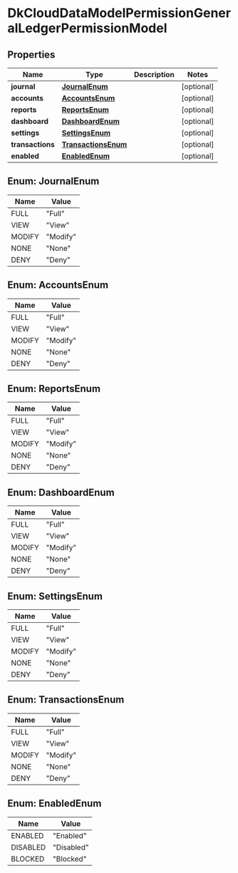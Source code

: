 
# DkCloudDataModelPermissionGeneralLedgerPermissionModel

## Properties
Name | Type | Description | Notes
------------ | ------------- | ------------- | -------------
**journal** | [**JournalEnum**](#JournalEnum) |  |  [optional]
**accounts** | [**AccountsEnum**](#AccountsEnum) |  |  [optional]
**reports** | [**ReportsEnum**](#ReportsEnum) |  |  [optional]
**dashboard** | [**DashboardEnum**](#DashboardEnum) |  |  [optional]
**settings** | [**SettingsEnum**](#SettingsEnum) |  |  [optional]
**transactions** | [**TransactionsEnum**](#TransactionsEnum) |  |  [optional]
**enabled** | [**EnabledEnum**](#EnabledEnum) |  |  [optional]


<a name="JournalEnum"></a>
## Enum: JournalEnum
Name | Value
---- | -----
FULL | &quot;Full&quot;
VIEW | &quot;View&quot;
MODIFY | &quot;Modify&quot;
NONE | &quot;None&quot;
DENY | &quot;Deny&quot;


<a name="AccountsEnum"></a>
## Enum: AccountsEnum
Name | Value
---- | -----
FULL | &quot;Full&quot;
VIEW | &quot;View&quot;
MODIFY | &quot;Modify&quot;
NONE | &quot;None&quot;
DENY | &quot;Deny&quot;


<a name="ReportsEnum"></a>
## Enum: ReportsEnum
Name | Value
---- | -----
FULL | &quot;Full&quot;
VIEW | &quot;View&quot;
MODIFY | &quot;Modify&quot;
NONE | &quot;None&quot;
DENY | &quot;Deny&quot;


<a name="DashboardEnum"></a>
## Enum: DashboardEnum
Name | Value
---- | -----
FULL | &quot;Full&quot;
VIEW | &quot;View&quot;
MODIFY | &quot;Modify&quot;
NONE | &quot;None&quot;
DENY | &quot;Deny&quot;


<a name="SettingsEnum"></a>
## Enum: SettingsEnum
Name | Value
---- | -----
FULL | &quot;Full&quot;
VIEW | &quot;View&quot;
MODIFY | &quot;Modify&quot;
NONE | &quot;None&quot;
DENY | &quot;Deny&quot;


<a name="TransactionsEnum"></a>
## Enum: TransactionsEnum
Name | Value
---- | -----
FULL | &quot;Full&quot;
VIEW | &quot;View&quot;
MODIFY | &quot;Modify&quot;
NONE | &quot;None&quot;
DENY | &quot;Deny&quot;


<a name="EnabledEnum"></a>
## Enum: EnabledEnum
Name | Value
---- | -----
ENABLED | &quot;Enabled&quot;
DISABLED | &quot;Disabled&quot;
BLOCKED | &quot;Blocked&quot;



